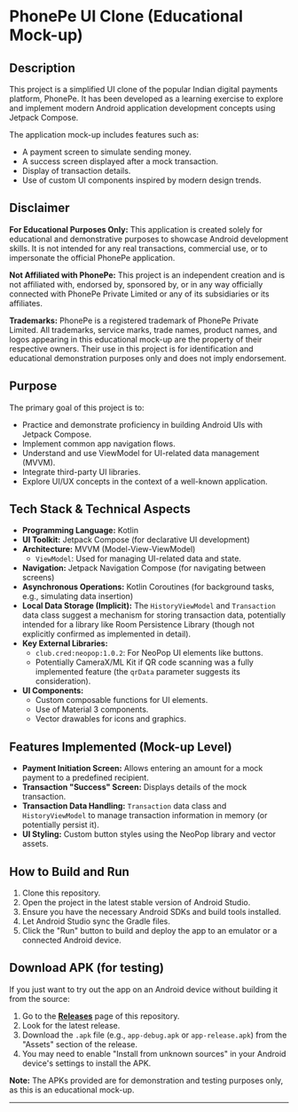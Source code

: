 # PhonePe UI Clone (Educational Mock-up)

## Description

This project is a simplified UI clone of the popular Indian digital payments platform, PhonePe. It has been developed as a learning exercise to explore and implement modern Android application development concepts using Jetpack Compose.

The application mock-up includes features such as:
*   A payment screen to simulate sending money.
*   A success screen displayed after a mock transaction.
*   Display of transaction details.
*   Use of custom UI components inspired by modern design trends.

## Disclaimer

**For Educational Purposes Only:** This application is created solely for educational and demonstrative purposes to showcase Android development skills. It is not intended for any real transactions, commercial use, or to impersonate the official PhonePe application.

**Not Affiliated with PhonePe:** This project is an independent creation and is not affiliated with, endorsed by, sponsored by, or in any way officially connected with PhonePe Private Limited or any of its subsidiaries or its affiliates.

**Trademarks:** PhonePe is a registered trademark of PhonePe Private Limited. All trademarks, service marks, trade names, product names, and logos appearing in this educational mock-up are the property of their respective owners. Their use in this project is for identification and educational demonstration purposes only and does not imply endorsement.

## Purpose

The primary goal of this project is to:
*   Practice and demonstrate proficiency in building Android UIs with Jetpack Compose.
*   Implement common app navigation flows.
*   Understand and use ViewModel for UI-related data management (MVVM).
*   Integrate third-party UI libraries.
*   Explore UI/UX concepts in the context of a well-known application.

## Tech Stack & Technical Aspects

*   **Programming Language:** Kotlin
*   **UI Toolkit:** Jetpack Compose (for declarative UI development)
*   **Architecture:** MVVM (Model-View-ViewModel)
    *   `ViewModel`: Used for managing UI-related data and state.
*   **Navigation:** Jetpack Navigation Compose (for navigating between screens)
*   **Asynchronous Operations:** Kotlin Coroutines (for background tasks, e.g., simulating data insertion)
*   **Local Data Storage (Implicit):** The `HistoryViewModel` and `Transaction` data class suggest a mechanism for storing transaction data, potentially intended for a library like Room Persistence Library (though not explicitly confirmed as implemented in detail).
*   **Key External Libraries:**
    *   `club.cred:neopop:1.0.2`: For NeoPop UI elements like buttons.
    *   Potentially CameraX/ML Kit if QR code scanning was a fully implemented feature (the `qrData` parameter suggests its consideration).
*   **UI Components:**
    *   Custom composable functions for UI elements.
    *   Use of Material 3 components.
    *   Vector drawables for icons and graphics.

## Features Implemented (Mock-up Level)

*   **Payment Initiation Screen:** Allows entering an amount for a mock payment to a predefined recipient.
*   **Transaction "Success" Screen:** Displays details of the mock transaction.
*   **Transaction Data Handling:** `Transaction` data class and `HistoryViewModel` to manage transaction information in memory (or potentially persist it).
*   **UI Styling:** Custom button styles using the NeoPop library and vector assets.

## How to Build and Run

1.  Clone this repository.
2.  Open the project in the latest stable version of Android Studio.
3.  Ensure you have the necessary Android SDKs and build tools installed.
4.  Let Android Studio sync the Gradle files.
5.  Click the "Run" button to build and deploy the app to an emulator or a connected Android device.

## Download APK (for testing)

If you just want to try out the app on an Android device without building it from the source:

1.  Go to the [**Releases**]((https://github.com/SocialisticO4/BoBpe.git)/releases) page of this repository.
2.  Look for the latest release.
3.  Download the `.apk` file (e.g., `app-debug.apk` or `app-release.apk`) from the "Assets" section of the release.
4.  You may need to enable "Install from unknown sources" in your Android device's settings to install the APK.

**Note:** The APKs provided are for demonstration and testing purposes only, as this is an educational mock-up.

---

